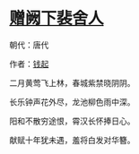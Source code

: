 # [赠阙下裴舍人](http://so.gushiwen.org/view_12052.aspx)

朝代：唐代

作者：[钱起](http://so.gushiwen.org/author_495.aspx)

二月黄莺飞上林，春城紫禁晓阴阴。

长乐钟声花外尽，龙池柳色雨中深。

阳和不散穷途恨，霄汉长怀捧日心。

献赋十年犹未遇，羞将白发对华簪。

